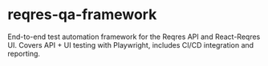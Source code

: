 # reqres-qa-framework
End-to-end test automation framework for the Reqres API and React-Reqres UI. Covers API + UI testing with Playwright, includes CI/CD integration and reporting.
